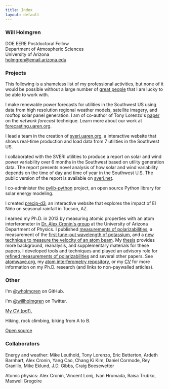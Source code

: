 ```yaml
---
title: Index
layout: default
---
```


<h3>
<a id="welcome" class="anchor" href="#welcome" aria-hidden="true"><span class="octicon octicon-link"></span></a>Will Holmgren</h3>

<p>
DOE EERE Postdoctoral Fellow<br>
Department of Atmospheric Sciences<br>
University of Arizona<br>
<a href="mailto:holmgren@email.arizona.edu">holmgren@email.arizona.edu</a>
</p>

<h3>
<a id="welcome" class="anchor" href="#welcome" aria-hidden="true"><span class="octicon octicon-link"></span></a>Projects</h3>

<p>
This following is a shameless list of my professional activities, but none of it would be possible without a large number of <a href="#collaborators">great people</a> that I am lucky to be able to work with.
</p>

<p>
I make renewable power forecasts for utilities in the Southwest US using data from high resolution regional weather models, satellite imagery, and rooftop solar panel generation. I am of co-author of Tony Lorenzo's <a href="http://dx.doi.org/10.1016/j.solener.2015.10.038">paper</a> on the <i>network forecast</i> technique. Learn more about our work at <a href="https://forecasting.uaren.org">forecasting.uaren.org</a>.
</p>

<p>
I lead a team in the creation of <a href="https://sveri.uaren.org">sveri.uaren.org</a>, a interactive website that shows real-time production and load data from 7 utilities in the Southwest US.
</p>

<p>
I collaborated with the SVERI utilities to produce a report on solar and wind power variability over 6 months in the Southwest based on utility generation data. The report presents novel analysis of how solar and wind variability depends on the time of day and time of year in the Southwest U.S. The public version of the report is available on <a href="http://sveri.net">sveri.net</a>.
</p>

<p>
I co-administer the <a href="https://github.com/pvlib/pvlib-python">pvlib-python</a> project, an open source Python library for solar energy modeling.
</p>

<p>
I created <a href="http://forecasting.energy.arizona.edu/precip-d3/">precip-d3</a>, an interactive website that explores the impact of El Niño on seasonal rainfall in Tucson, AZ.
</p>

<p>
I earned my Ph.D. in 2013 by measuring atomic properties with an atom interferometer in <a href="http://www.atomwave.org">Dr. Alex Cronin's group</a> at the University of Arizona Department of Physics. I published <a href="http://dx.doi.org/10.1103/PhysRevA.81.053607">measurements of polarizabilities</a>, a measurement of the <a href="http://dx.doi.org/10.1103/PhysRevLett.109.243004">first tune-out wavelength of potassium</a>, and a <a href="http://dx.doi.org/10.1088/1367-2630/13/11/115007">new technique to measure the velocity of an atom beam</a>. My <a href="https://github.com/wholmgren/phd-thesis/blob/master/thesis/dissertation.pdf?raw=true">thesis</a> provides more background, reanalysis, and supplementary materials for these papers. I developed tools and techniques and played an advisory role for <a href="http://journals.aps.org/pra/abstract/10.1103/PhysRevA.92.052513">refined measurements of polarizabilities</a> and several other papers. See <a href="http://www.atomwave.org">atomwave.org</a>, my <a href="https://github.com/wholmgren/atom-interferometry">atom interferometry repository</a>, or my <a href="cv.pdf">CV</a> for more information on my Ph.D. research (and links to non-paywalled articles).
</p>


<h3>
<a id="designer-templates" class="anchor" href="#designer-templates" aria-hidden="true"><span class="octicon octicon-link"></span></a>Other</h3>

<p>
I'm <a href="https://github.com/wholmgren">@wholmgren</a> on GitHub.
</p>

<p>
I'm <a href="https://twitter.com/willholmgren">@willholmgren</a> on Twitter.
</p>

<p>
<a href="cv.pdf">My CV (pdf).</a>
</p>

<p>
Hiking, rock climbing, biking from A to B.
</p>

<p>
<a href="/open_source.html">Open source</a>
</p>


<h3 id="collaborators">
<a id="designer-templates" class="anchor" href="#designer-templates" aria-hidden="true"><span class="octicon octicon-link"></span></a>Collaborators</h3>

<p>
Energy and weather: Mike Leuthold, Tony Lorenzo, Eric Betterton, Ardeth Barnhart, Alex Cronin, Yang Cao, Chang Ki Kim, Daniel Cormode, Rey Granillo, Mike Eklund, J.D. Gibbs, Craig Boesewetter
</p>

<p>
Atomic physics: Alex Cronin, Vincent Lonij, Ivan Hromada, Raisa Trubko, Maxwell Gregoire
</p>

            
